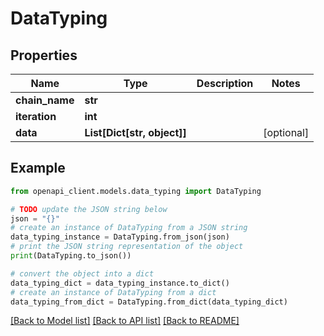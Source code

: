 # DataTyping


## Properties

Name | Type | Description | Notes
------------ | ------------- | ------------- | -------------
**chain_name** | **str** |  | 
**iteration** | **int** |  | 
**data** | **List[Dict[str, object]]** |  | [optional] 

## Example

```python
from openapi_client.models.data_typing import DataTyping

# TODO update the JSON string below
json = "{}"
# create an instance of DataTyping from a JSON string
data_typing_instance = DataTyping.from_json(json)
# print the JSON string representation of the object
print(DataTyping.to_json())

# convert the object into a dict
data_typing_dict = data_typing_instance.to_dict()
# create an instance of DataTyping from a dict
data_typing_from_dict = DataTyping.from_dict(data_typing_dict)
```
[[Back to Model list]](../README.md#documentation-for-models) [[Back to API list]](../README.md#documentation-for-api-endpoints) [[Back to README]](../README.md)


